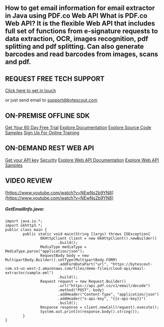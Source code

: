 ## How to get email information for email extractor in Java using PDF.co Web API What is PDF.co Web API? It is the flexible Web API that includes full set of functions from e-signature requests to data extraction, OCR, images recognition, pdf splitting and pdf splitting. Can also generate barcodes and read barcodes from images, scans and pdf.

## REQUEST FREE TECH SUPPORT

[Click here to get in touch](https://bytescout.zendesk.com/hc/en-us/requests/new?subject=PDF.co%20Web%20API%20Question)

or just send email to [support@bytescout.com](mailto:support@bytescout.com?subject=PDF.co%20Web%20API%20Question) 

## ON-PREMISE OFFLINE SDK 

[Get Your 60 Day Free Trial](https://bytescout.com/download/web-installer?utm_source=github-readme)
[Explore Documentation](https://bytescout.com/documentation/index.html?utm_source=github-readme)
[Explore Source Code Samples](https://github.com/bytescout/ByteScout-SDK-SourceCode/)
[Sign Up For Online Training](https://academy.bytescout.com/)


## ON-DEMAND REST WEB API

[Get your API key](https://app.pdf.co/signup?utm_source=github-readme)
[Security](https://pdf.co/security)
[Explore Web API Documentation](https://apidocs.pdf.co?utm_source=github-readme)
[Explore Web API Samples](https://github.com/bytescout/ByteScout-SDK-SourceCode/tree/master/PDF.co%20Web%20API)

## VIDEO REVIEW

[https://www.youtube.com/watch?v=NEwNs2b9YN8](https://www.youtube.com/watch?v=NEwNs2b9YN8)




<!-- code block begin -->

##### **GetEmailInfo.java:**
    
```
import java.io.*;
import okhttp3.*;
public class main {
		public static void main(String []args) throws IOException{
				OkHttpClient client = new OkHttpClient().newBuilder()
						.build();
				MediaType mediaType = MediaType.parse("application/json");
				RequestBody body = new MultipartBody.Builder().setType(MultipartBody.FORM)
						.addFormDataPart("url", "https://bytescout-com.s3-us-west-2.amazonaws.com/files/demo-files/cloud-api/email-extractor/sample.eml")
						.build();
				Request request = new Request.Builder()
						.url("https://api.pdf.co/v1/email/decode")
						.method("POST", body)
						.addHeader("Content-Type", "application/json")
						.addHeader("x-api-key", "{{x-api-key}}")
						.build();
				Response response = client.newCall(request).execute();
				System.out.println(response.body().string());
		}
}

```

<!-- code block end -->